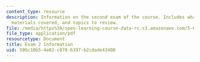```yaml
---
content_type: resource
description: Information on the second exam of the course. Includes what to bring,
  materials covered, and topics to review.
file: /media/https%3A/open-learning-course-data-rc.s3.amazonaws.com/5-60-thermodynamics-kinetics-spring-2008/596c10b54e02c0706397b2cdade43400_exam2_info.pdf
file_type: application/pdf
resourcetype: Document
title: Exam 2 Information
uid: 596c10b5-4e02-c070-6397-b2cdade43400
---
```

